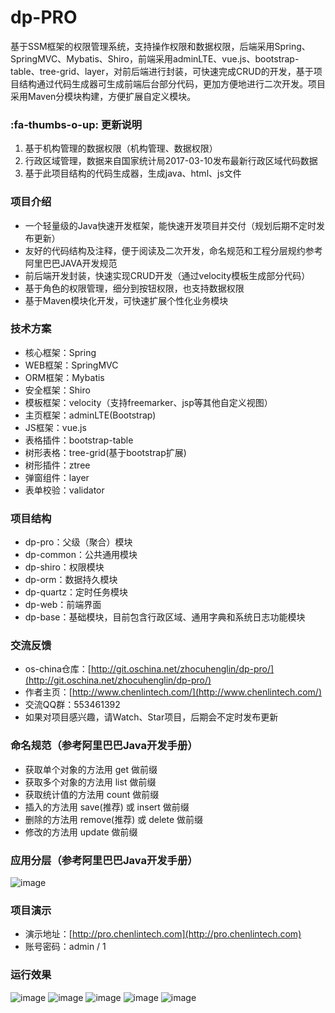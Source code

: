 # dp-PRO
基于SSM框架的权限管理系统，支持操作权限和数据权限，后端采用Spring、SpringMVC、Mybatis、Shiro，前端采用adminLTE、vue.js、bootstrap-table、tree-grid、layer，对前后端进行封装，可快速完成CRUD的开发，基于项目结构通过代码生成器可生成前端后台部分代码，更加方便地进行二次开发。项目采用Maven分模块构建，方便扩展自定义模块。

###  :fa-thumbs-o-up: 更新说明
1. 基于机构管理的数据权限（机构管理、数据权限）
2. 行政区域管理，数据来自国家统计局2017-03-10发布最新行政区域代码数据
3. 基于此项目结构的代码生成器，生成java、html、js文件

### 项目介绍
- 一个轻量级的Java快速开发框架，能快速开发项目并交付（规划后期不定时发布更新）
- 友好的代码结构及注释，便于阅读及二次开发，命名规范和工程分层规约参考阿里巴巴JAVA开发规范
- 前后端开发封装，快速实现CRUD开发（通过velocity模板生成部分代码）
- 基于角色的权限管理，细分到按钮权限，也支持数据权限
- 基于Maven模块化开发，可快速扩展个性化业务模块
### 技术方案
- 核心框架：Spring
- WEB框架：SpringMVC
- ORM框架：Mybatis
- 安全框架：Shiro
- 模板框架：velocity（支持freemarker、jsp等其他自定义视图）
- 主页框架：adminLTE(Bootstrap)
- JS框架：vue.js
- 表格插件：bootstrap-table
- 树形表格：tree-grid(基于bootstrap扩展)
- 树形插件：ztree
- 弹窗组件：layer
- 表单校验：validator
### 项目结构
- dp-pro：父级（聚合）模块
- dp-common：公共通用模块
- dp-shiro：权限模块
- dp-orm：数据持久模块
- dp-quartz：定时任务模块
- dp-web：前端界面
- dp-base：基础模块，目前包含行政区域、通用字典和系统日志功能模块
### 交流反馈
- os-china仓库：[http://git.oschina.net/zhocuhenglin/dp-pro/](http://git.oschina.net/zhocuhenglin/dp-pro/)
- 作者主页：[http://www.chenlintech.com/](http://www.chenlintech.com/)
- 交流QQ群：553461392
- 如果对项目感兴趣，请Watch、Star项目，后期会不定时发布更新
### 命名规范（参考阿里巴巴Java开发手册）
-  获取单个对象的方法用 get 做前缀
-  获取多个对象的方法用 list 做前缀
-  获取统计值的方法用 count 做前缀
-  插入的方法用 save(推荐) 或 insert 做前缀
-  删除的方法用 remove(推荐) 或 delete 做前缀
-  修改的方法用 update 做前缀
### 应用分层（参考阿里巴巴Java开发手册）
![image](http://chenlintech.com:8080/statics/img/0.png)
### 项目演示
- 演示地址：[http://pro.chenlintech.com](http://pro.chenlintech.com)
- 账号密码：admin / 1
### 运行效果
![image](http://chenlintech.com:8080/statics/img/1.png)
![image](http://chenlintech.com:8080/statics/img/2.png)
![image](http://chenlintech.com:8080/statics/img/3.png)
![image](http://chenlintech.com:8080/statics/img/4.png)
![image](http://chenlintech.com:8080/statics/img/5.png)